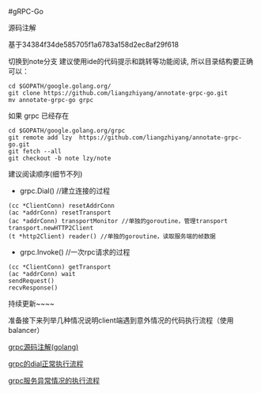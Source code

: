 #gRPC-Go

源码注解

基于34384f34de585705f1a6783a158d2ec8af29f618

切换到note分支
建议使用ide的代码提示和跳转等功能阅读, 所以目录结构要正确
可以：
```
cd $GOPATH/google.golang.org/
git clone https://github.com/liangzhiyang/annotate-grpc-go.git
mv annotate-grpc-go grpc
```
如果 grpc 已经存在
```
cd $GOPATH/google.golang.org/grpc
git remote add lzy  https://github.com/liangzhiyang/annotate-grpc-go.git
git fetch --all
git checkout -b note lzy/note
```
建议阅读顺序(细节不列)
* grpc.Dial() //建立连接的过程
```
(cc *ClientConn) resetAddrConn
(ac *addrConn) resetTransport
(ac *addrConn) transportMonitor //单独的goroutine，管理transport
transport.newHTTP2Client
(t *http2Client) reader() //单独的goroutine，读取服务端的帧数据
```

* grpc.Invoke() //一次rpc请求的过程

```
(cc *ClientConn) getTransport
(ac *addrConn) wait
sendRequest()
recvResponse()

```

持续更新~~~~

准备接下来列举几种情况说明client端遇到意外情况的代码执行流程（使用balancer）

[grpc源码注解(golang)](http://blog.csdn.net/liangzhiyang/article/details/60963025)

[grpc的dial正常执行流程](http://blog.csdn.net/liangzhiyang/article/details/61921764)

[grpc服务异常情况的执行流程](http://blog.csdn.net/liangzhiyang/article/details/61921843)

